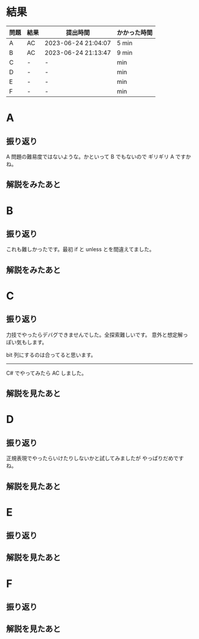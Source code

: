 # 結果

| 問題 | 結果 | 提出時間            | かかった時間 |
|------|------|---------------------|--------------|
| A    | AC   | 2023-06-24 21:04:07 | 5 min        |
| B    | AC   | 2023-06-24 21:13:47 | 9 min        |
| C    | -    | -                   |     min      |
| D    | -    | -                   |     min      |
| E    | -    | -                   |     min      |
| F    | -    | -                   |     min      |

# A

## 振り返り

A 問題の難易度ではないような。かといって B でもないので
ギリギリ A ですかね。

## 解説をみたあと

# B

## 振り返り

これも難しかったです。最初 if と unless とを間違えてました。

## 解説をみたあと

# C

## 振り返り

力技でやったらデバグできませんでした。全探索難しいです。
意外と想定解っぽい気もします。

bit 列にするのは合ってると思います。

---

C# でやってみたら AC しました。

## 解説を見たあと

# D

## 振り返り

正規表現でやったらいけたりしないかと試してみましたが
やっぱりだめですね。

## 解説を見たあと

# E

## 振り返り

## 解説を見たあと

# F

## 振り返り

## 解説を見たあと
